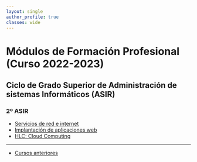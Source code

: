 ```yaml
---
layout: single
author_profile: true
classes: wide
---
```

# Módulos de Formación Profesional (Curso 2022-2023)

## Ciclo de Grado Superior de Administración de sistemas Informáticos (ASIR)

### 2º ASIR

* [Servicios de red e internet](sri2223)
* [Implantación de aplicaciones web](iaw2223)
* [HLC: Cloud Computing](hlc2223)

---

* [Cursos anteriores](anteriores.html)
